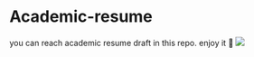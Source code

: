 # Academic-resume
you can reach academic resume draft in this repo. 
enjoy it :muscle:
![](https://user-images.githubusercontent.com/74038190/216121964-513bdf95-3c8c-429a-82bc-7c770caca8fc.png)
